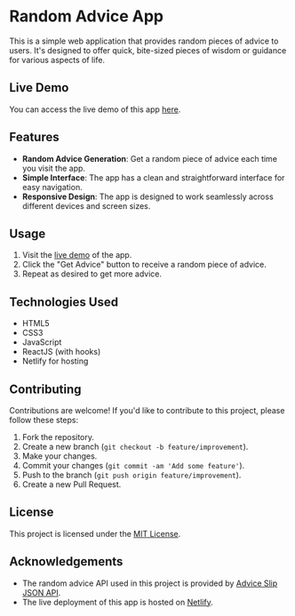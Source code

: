 # Random Advice App

This is a simple web application that provides random pieces of advice to users. It's designed to offer quick, bite-sized pieces of wisdom or guidance for various aspects of life.

## Live Demo

You can access the live demo of this app [here](https://leafy-cheesecake-4d95c8.netlify.app/).

## Features

- **Random Advice Generation**: Get a random piece of advice each time you visit the app.
- **Simple Interface**: The app has a clean and straightforward interface for easy navigation.
- **Responsive Design**: The app is designed to work seamlessly across different devices and screen sizes.

## Usage

1. Visit the [live demo](https://leafy-cheesecake-4d95c8.netlify.app/) of the app.
2. Click the "Get Advice" button to receive a random piece of advice.
3. Repeat as desired to get more advice.

## Technologies Used

- HTML5
- CSS3
- JavaScript
- ReactJS (with hooks)
- Netlify for hosting


## Contributing

Contributions are welcome! If you'd like to contribute to this project, please follow these steps:

1. Fork the repository.
2. Create a new branch (`git checkout -b feature/improvement`).
3. Make your changes.
4. Commit your changes (`git commit -am 'Add some feature'`).
5. Push to the branch (`git push origin feature/improvement`).
6. Create a new Pull Request.

## License

This project is licensed under the [MIT License](LICENSE).

## Acknowledgements

- The random advice API used in this project is provided by [Advice Slip JSON API](https://api.adviceslip.com/).
- The live deployment of this app is hosted on [Netlify](https://www.netlify.com/).

